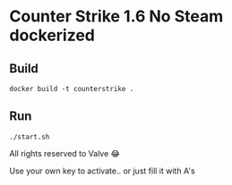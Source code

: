 # Counter Strike 1.6 No Steam dockerized


## Build
```
docker build -t counterstrike .
```

## Run
```
./start.sh
```



All rights reserved to Valve :joy:

Use your own key to activate.. or just fill it with A's
